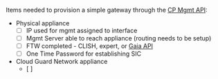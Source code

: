 Items needed to provision a simple gateway through the [CP Mgmt API](https://sc1.checkpoint.com/documents/latest/APIs/index.html):
- Physical appliance
    - [ ] IP used for mgmt assigned to interface
    - [ ] Mgmt Server able to reach appliance (routing needs to be setup)
    - [ ] FTW completed - CLISH, expert, or [Gaia API](https://sc1.checkpoint.com/documents/latest/GaiaAPIs/index.html)
    - [ ] One Time Password for establishing SIC
- Cloud Guard Network appliance
    - [ ] 